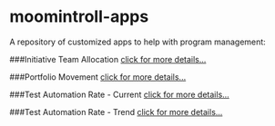 # moomintroll-apps

A repository of customized apps to help with program management:

###Initiative Team Allocation
[click for more details...](/initiative-team-allocation/README.md)

###Portfolio Movement
[click for more details...](/portfolio-movement/README.md)

###Test Automation Rate - Current
[click for more details...](/test-automation-rate-current/README.md)

###Test Automation Rate - Trend
[click for more details...](/test-automation-rate-trend/README.md)



